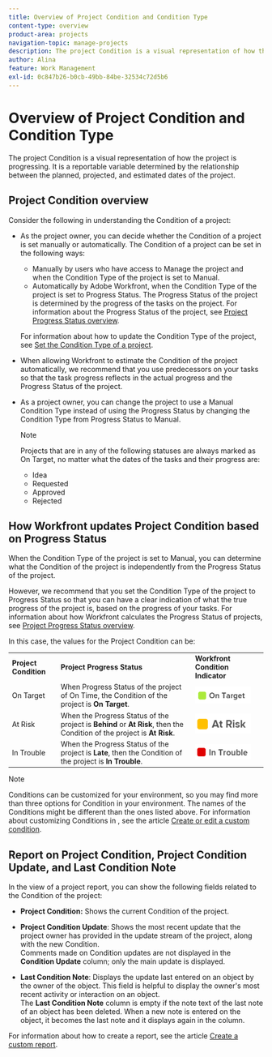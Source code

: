 ```yaml
---
title: Overview of Project Condition and Condition Type
content-type: overview
product-area: projects
navigation-topic: manage-projects
description: The project Condition is a visual representation of how the project is progressing. It is a reportable variable determined by the relationship between the planned, projected, and estimated dates of the project.
author: Alina
feature: Work Management
exl-id: 0c847b26-b0cb-49bb-84be-32534c72d5b6
---
```

# Overview of Project Condition and Condition Type

<!-- Audited: 12/2023 -->

The project Condition is a visual representation of how the project is progressing. It is a reportable variable determined by the relationship between the planned, projected, and estimated dates of the project.

## Project Condition overview

Consider the following in understanding the Condition of a project:

* As the project owner, you can decide whether the Condition of a project is set manually or automatically. The Condition of a project can be set in the following ways:

   * Manually by users who have access to Manage the project and when the Condition Type of the project is set to Manual.
   * Automatically by Adobe Workfront, when the Condition Type of the project is set to Progress Status. The Progress Status of the project is determined by the progress of the tasks on the project. For information about the Progress Status of the project, see [Project Progress Status overview](../../../manage-work/projects/planning-a-project/project-progress-status.md).

  For information about how to update the Condition Type of the project, see [Set the Condition Type of a project](../../../manage-work/projects/manage-projects/set-condition-type-for-project.md).

* When allowing Workfront to estimate the Condition of the project automatically, we recommend that you use predecessors on your tasks so that the task progress reflects in the actual progress and the Progress Status of the project.
* As a project owner, you can change the project to use a Manual Condition Type instead of using the Progress Status by changing the Condition Type from Progress Status to Manual.

  >[!NOTE]
  >
  >Projects that are in any of the following statuses are always marked as On Target, no matter what the dates of the tasks and their progress are:  
  >
  >* Idea
  >* Requested
  >* Approved
  >* Rejected 

<!--
<div data-mc-conditions="QuicksilverOrClassic.Draft mode">
<h2>Set the Condition Type for a project</h2>
<p data-mc-conditions="QuicksilverOrClassic.Draft mode">(NOTE: drafted here and moved it to a separate article: /Content/Manage work/Projects/Manage projects/set-condition-type-for-project.htm)</p>
<ol>
<li value="1">Go to the project for which you want to update the Condition Type. </li>
<li value="2"> <p>  Click the <strong>More</strong> menu <img src="assets/qs-more-menu.png"> to the right of the project name, then click <strong>Edit</strong>.  <br> </p> </li>
<li value="3">In the <strong>Condition Type</strong> field, choose one of the following:
<ul>
<li><p><strong>Manual:</strong> The project owner sets the Condition on the project manually.</p><p data-mc-conditions="QuicksilverOrClassic.Quicksilver">In this case, the project owner can update the Condition of the project in the project header, or the Project Details section. </p></li>
<li><p><strong>Progress Status:</strong> Workfront sets the Condition based on the Progress Status of the project. <br></p></li>
</ul></li>
<li value="4">Click <strong>Save Changes</strong>. </li>
</ol>
</div>
-->

## How Workfront updates Project Condition based on Progress Status

When the Condition Type of the project is set to Manual, you can determine what the Condition of the project is independently from the Progress Status of the project.

However, we recommend that you set the Condition Type of the project to Progress Status so that you can have a clear indication of what the true progress of the project is, based on the progress of your tasks. For information about how Workfront calculates the Progress Status of projects, see [Project Progress Status overview](../../../manage-work/projects/planning-a-project/project-progress-status.md).

In this case, the values for the Project Condition can be:

<table style="table-layout:auto"> 
 <col> 
 <col> 
 <col> 
 <col> 
 <tbody> 
  <tr> 
   <td><strong>Project Condition</strong></td> 
   <td><strong>Project Progress Status</strong></td> 
   <td><strong>Workfront Condition Indicator</strong></td> 
   <td>&nbsp;</td> 
  </tr> 
  <tr> 
   <td>On Target</td> 
   <td>When Progress Status of the project of On Time, the Condition of the project is <strong>On Target</strong>. </td> 
   <td> <img src="assets/on-target-condition-icon.png"> </td> 
   <td>&nbsp;</td> 
  </tr> 
  <tr> 
   <td>At Risk</td> 
   <td>When the Progress Status of the project is <strong>Behind</strong> or <strong>At Risk</strong>, then the Condition of the project is <strong>At Risk</strong>.</td> 
   <td> <img src="assets/at-risk-project-condition-icon.png"> </td> 
   <td>&nbsp;</td> 
  </tr> 
  <tr> 
   <td>In Trouble</td> 
   <td>When the Progress Status of the project is <strong>Late</strong>, then the Condition of the project is <strong>In Trouble</strong>. </td> 
   <td> <img src="assets/in-trouble-project-condition-icon.png"> </td> 
   <td>&nbsp;</td> 
  </tr> 
 </tbody> 
</table>

>[!NOTE]
>
>Conditions can be customized for your environment, so you may find more than three options for Condition in your environment. The names of the Conditions might be different than the ones listed above. For information about customizing Conditions in , see the article [Create or edit a custom condition](../../../administration-and-setup/customize-workfront/create-manage-custom-conditions/create-edit-custom-conditions.md).

## Report on Project Condition, Project Condition Update, and Last Condition Note

In the view of a project report, you can show the following fields related to the Condition of the project:

* **Project Condition:** Shows the current Condition of the project. 
* **Project Condition Update**: Shows the most recent update that the project owner has provided in the update stream of the project, along with the new Condition.   
  Comments made on Condition updates are not displayed in the **Condition Update** column; only the main update is displayed. 

* **Last Condition Note**: Displays the update last entered on an object by the owner of the object. This field is helpful to display the owner's most recent activity or interaction on an object.   
  The **Last Condition Note** column is empty if the note text of the last note of an object has been deleted. When a new note is entered on the object, it becomes the last note and it displays again in the column.

For information about how to create a report, see the article [Create a custom report](../../../reports-and-dashboards/reports/creating-and-managing-reports/create-custom-report.md).
